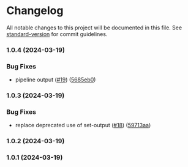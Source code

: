 # Changelog

All notable changes to this project will be documented in this file. See [standard-version](https://github.com/conventional-changelog/standard-version) for commit guidelines.

### 1.0.4 (2024-03-19)


### Bug Fixes

* pipeline output ([#19](https://github.com/qvotaxon/translation-file-watcher/issues/19)) ([5685eb0](https://github.com/qvotaxon/translation-file-watcher/commit/5685eb09bf0543fd9086ce31086b434c3b522d5c))

### 1.0.3 (2024-03-19)


### Bug Fixes

* replace deprecated use of set-output ([#18](https://github.com/qvotaxon/translation-file-watcher/issues/18)) ([59713aa](https://github.com/qvotaxon/translation-file-watcher/commit/59713aac9e12f4c55b6c18cc4031f8e7282f2eb9))

### 1.0.2 (2024-03-19)

### 1.0.1 (2024-03-19)